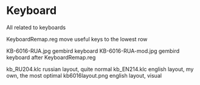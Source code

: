# Keyboard
All related to keyboards

KeyboardRemap.reg   move useful keys to the lowest row

KB-6016-RUA.jpg     gembird keyboard
KB-6016-RUA-mod.jpg gembird keyboard after KeyboardRemap.reg

kb_RU204.klc        russian layout, quite normal
kb_EN214.klc        english layout, my own, the most optimal
kb6016layout.png    english layout, visual
